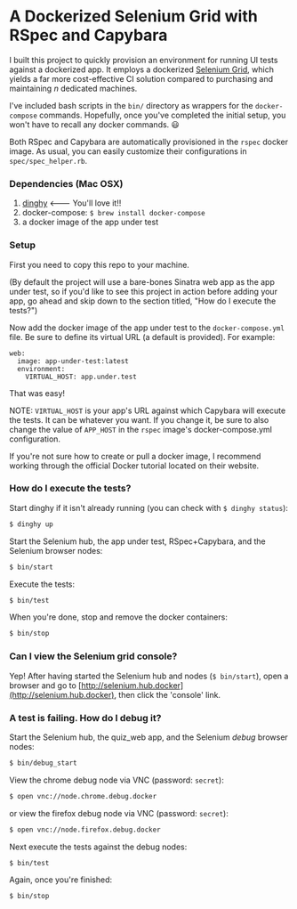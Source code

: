 # A Dockerized Selenium Grid with RSpec and Capybara

I built this project to quickly provision an environment for running
UI tests against a dockerized app. It employs a dockerized [Selenium Grid](https://github.com/SeleniumHQ/selenium/wiki/Grid2), which yields a far more cost-effective CI solution compared to purchasing and maintaining *n* dedicated machines.

I've included bash scripts in the `bin/` directory as wrappers for the `docker-compose` commands. Hopefully, once you've completed the initial setup, you won't have to recall any docker commands. :smiley:

Both RSpec and Capybara are automatically provisioned in the `rspec` docker image. As usual, you can easily customize their configurations in `spec/spec_helper.rb`.


### Dependencies (Mac OSX)

1. [dinghy](https://github.com/codekitchen/dinghy)  <--- You'll love it!!
2. docker-compose: `$ brew install docker-compose`
3. a docker image of the app under test

### Setup

First you need to copy this repo to your machine.

(By default the project will use a bare-bones Sinatra web app as the app under test, so if you'd like to see this project in action before adding your app, go ahead and skip down to the section titled, "How do I execute the tests?")

Now add the docker image of the app under test to the `docker-compose.yml` file. Be sure to define its virtual URL (a default is provided). For example:
``` 
web:
  image: app-under-test:latest
  environment:
    VIRTUAL_HOST: app.under.test
```

That was easy!

NOTE: `VIRTUAL_HOST` is your app's URL against which Capybara will execute the tests. It can be whatever you want. If you change it, be sure to also change the value of `APP_HOST` in the `rspec` image's docker-compose.yml configuration.

If you're not sure how to create or pull a docker image, I recommend working through the official Docker tutorial located on their website.

### How do I execute the tests?

Start dinghy if it isn't already running (you can check with `$ dinghy status`):
```sh
$ dinghy up
```

Start the Selenium hub, the app under test, RSpec+Capybara, and the Selenium browser nodes:
```sh
$ bin/start
```

Execute the tests:
```sh
$ bin/test
```

When you're done, stop and remove the docker containers:
```sh
$ bin/stop
```

### Can I view the Selenium grid console?

Yep! After having started the Selenium hub and nodes (`$ bin/start`), open a
browser and go to [http://selenium.hub.docker](http://selenium.hub.docker), then click the 'console' link.

### A test is failing. How do I debug it?

Start the Selenium hub, the quiz_web app, and the Selenium *debug* browser nodes:
```sh
$ bin/debug_start
```

View the chrome debug node via VNC (password: `secret`):
```sh
$ open vnc://node.chrome.debug.docker
```

or view the firefox debug node via VNC (password: `secret`):
```sh
$ open vnc://node.firefox.debug.docker
```

Next execute the tests against the debug nodes:
```sh
$ bin/test
```

Again, once you're finished:
```sh
$ bin/stop
```
